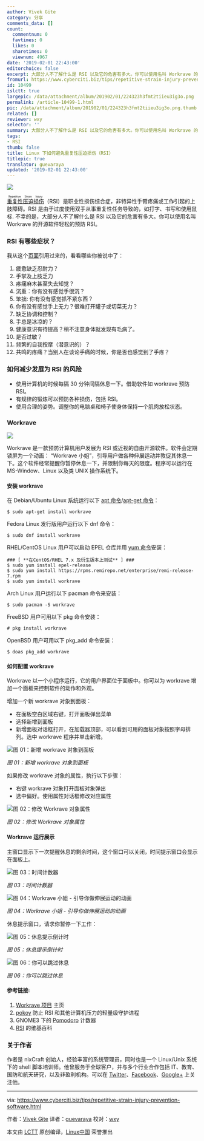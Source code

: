```yaml
---
author: Vivek Gite
category: 分享
comments_data: []
count:
  commentnum: 0
  favtimes: 0
  likes: 0
  sharetimes: 0
  viewnum: 4967
date: '2019-02-01 22:43:00'
editorchoice: false
excerpt: 大部分人不了解什么是 RSI 以及它的危害有多大。你可以使用名叫 Workrave 的开源软件轻松的预防 RSI。
fromurl: https://www.cyberciti.biz/tips/repetitive-strain-injury-prevention-software.html
id: 10499
islctt: true
largepic: /data/attachment/album/201902/01/224323h3fmt2tiieu3ig3o.png
permalink: /article-10499-1.html
pic: /data/attachment/album/201902/01/224323h3fmt2tiieu3ig3o.png.thumb.jpg
related: []
reviewer: wxy
selector: ''
summary: 大部分人不了解什么是 RSI 以及它的危害有多大。你可以使用名叫 Workrave 的开源软件轻松的预防 RSI。
tags:
- RSI
thumb: false
title: Linux 下如何避免重复性压迫损伤（RSI）
titlepic: true
translator: guevaraya
updated: '2019-02-01 22:43:00'
---
```


![](/data/attachment/album/201902/01/224323h3fmt2tiieu3ig3o.png)


 


<ruby> <a href="https://en.wikipedia.org/wiki/Repetitive_strain_injury">  重复性压迫损伤 </a> <rt>  Repetitive Strain Injury </rt></ruby>（RSI）是职业性损伤综合症，非特异性手臂疼痛或工作引起的上肢障碍。RSI 是由于过度使用双手从事重复性任务导致的，如打字、书写和使用鼠标. 不幸的是，大部分人不了解什么是 RSI 以及它的危害有多大。你可以使用名叫 Workrave 的开源软件轻松的预防 RSI。


### RSI 有哪些症状？


我从这个[页面](https://web.eecs.umich.edu/%7Ecscott/rsi.html##symptoms)引用过来的，看看哪些你被说中了：


1. 疲惫缺乏忍耐力？
2. 手掌及上肢乏力
3. 疼痛麻木甚至失去知觉？
4. 沉重：你有没有感觉手很沉？
5. 笨拙: 你有没有感觉抓不紧东西？
6. 你有没有感觉手上无力？很难打开罐子或切菜无力？
7. 缺乏协调和控制？
8. 手总是冰凉的？
9. 健康意识有待提高？稍不注意身体就发现有毛病了。
10. 是否过敏？
11. 频繁的自我按摩（潜意识的）？
12. 共鸣的疼痛？当别人在谈论手痛的时候，你是否也感觉到了手疼？


### 如何减少发展为 RSI 的风险


* 使用计算机的时候每隔 30 分钟间隔休息一下。借助软件如 workrave 预防 RSI。
* 有规律的锻炼可以预防各种损伤，包括 RSI。
* 使用合理的姿势。调整你的电脑桌和椅子使身体保持一个肌肉放松状态。


### Workrave


![](/data/attachment/album/201902/01/224329bmtafl1aaimliiii.jpg)


Workrave 是一款预防计算机用户发展为 RSI 或近视的自由开源软件。软件会定期锁屏为一个动画： “Workrave 小姐”，引导用户做各种伸展运动并敦促其休息一下。这个软件经常提醒你暂停休息一下，并限制你每天的限度。程序可以运行在 MS-Window、Linux 以及类 UNIX 操作系统下。


#### 安装 workrave


在 Debian/Ubuntu Linux 系统运行以下 [apt 命令](https://www.cyberciti.biz/faq/ubuntu-lts-debian-linux-apt-command-examples/)/[apt-get 命令](https://www.cyberciti.biz/tips/linux-debian-package-management-cheat-sheet.html)：



```
$ sudo apt-get install workrave
```

Fedora Linux 发行版用户运行以下 dnf 命令：



```
$ sudo dnf install workrave
```

RHEL/CentOS Linux 用户可以启动 EPEL 仓库并用 [yum 命令](https://www.cyberciti.biz/faq/rhel-centos-fedora-linux-yum-command-howto/)安装：



```
### [ **在CentOS/RHEL 7.x 及衍生版本上测试** ] ###
$ sudo yum install epel-release
$ sudo yum install https://rpms.remirepo.net/enterprise/remi-release-7.rpm
$ sudo yum install workrave
```

Arch Linux 用户运行以下 pacman 命令来安装：



```
$ sudo pacman -S workrave
```

FreeBSD 用户可用以下 pkg 命令安装：



```
# pkg install workrave
```

OpenBSD 用户可用以下 pkg\_add 命令安装：



```
$ doas pkg_add workrave
```

#### 如何配置 workrave


Workrave 以一个小程序运行，它的用户界面位于面板中。你可以为 workrave 增加一个面板来控制软件的动作和外观。


增加一个新 workrave 对象到面板：


* 在面板空白区域右键，打开面板弹出菜单
* 选择新增到面板
* 新增面板对话框打开，在加载器顶部，可以看到可用的面板对象按照字母排列。选中 workrave 程序并单击新增。


![图 01：新增 workrave 对象到面板](/data/attachment/album/201902/01/224339wla1z45z72xzb245.png)


*图 01：新增 workrave 对象到面板*


如果修改 workrave 对象的属性，执行以下步骤：


* 右键 workrave 对象打开面板对象弹出
* 选中偏好。使用属性对话框修改对应属性


![图 02：修改 Workrave 对象属性](/data/attachment/album/201902/01/224340mb97wky4ya42t936.png)


*图 02：修改 Workrave 对象属性*


#### Workrave 运行展示


主窗口显示下一次提醒休息的剩余时间，这个窗口可以关闭，时间提示窗口会显示在面板上。


![图 03：时间计数器](/data/attachment/album/201902/01/224340y9azlerqe2bvcyjv.png)


*图 03：时间计数器*


![图 04：Workrave 小姐 - 引导你做伸展运动的动画](/data/attachment/album/201902/01/224344ak88o8ekeekiogee.png)


*图 04：Workrave 小姐 - 引导你做伸展运动的动画*


休息提示窗口，请求你暂停一下工作：


![图 05：休息提示倒计时](/data/attachment/album/201902/01/224345jzcixh849xxjfoxs.gif)


*图 05：休息提示倒计时*


![图 06：你可以跳过休息](/data/attachment/album/201902/01/224345sojgbgguuqluolsf.png)


*图 06：你可以跳过休息*


#### 参考链接:


1. [Workrave 项目](http://www.workrave.org/) 主页
2. [pokoy](https://github.com/ttygde/pokoy) 防止 RSI 和其他计算机压力的轻量级守护进程
3. GNOME3 下的 [Pomodoro](http://gnomepomodoro.org) 计数器
4. [RSI](https://en.wikipedia.org/wiki/Repetitive_strain_injury) 的维基百科


### 关于作者


作者是 nixCraft 创始人，经验丰富的系统管理员，同时也是一个 Linux/Unix 系统下的 shell 脚本培训师。他曾服务于全球客户，并与多个行业合作包括 IT、教育、国防和航天研究，以及非盈利机构。可以在 [Twitter](https://twitter.com/nixcraft)、[Facebook](https://facebook.com/nixcraft)、[Google+](https://plus.google.com/+CybercitiBiz) 上关注他。




---


via: <https://www.cyberciti.biz/tips/repetitive-strain-injury-prevention-software.html>


作者：[Vivek Gite](https://www.cyberciti.biz/) 译者：[guevaraya](https://github.com/guevaraya) 校对：[wxy](https://github.com/wxy)


本文由 [LCTT](https://github.com/LCTT/TranslateProject) 原创编译，[Linux中国](https://linux.cn/) 荣誉推出